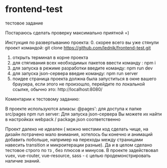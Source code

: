 # frontend-test
тестовое задание

Постараюсь сделать проверку максимально приятной =)

Инстукция по развертыванию проекта:
0. скорее всего вы уже стянули проект командой:
git clone https://github.com/lednik/frontend-test.git
1. открыть терминал в корне проекта
2. для стягивания всех необходимых пакетов ввести команду :
npm i
3. для запуска в режиме разработки введите команду:
npm run dev
4. для запуска json-сервера введие команду:
npm run server
5. поидее страница проекта должна была запуститься в окне вашего браузера, если этого не произошло, перейдите по локальной ссылке, обычно это:
http://localhost:8080/

Коментарии к тестовому заданию:

В проекте используются алиасы: 
@pages': для доступа к папке src/pages
npm run server:  Для запуска json-сервера
Вы можете их найти в настройках webpack / package.json соответственно

Проект далеко не идеален ( можно местами код сделать чище, на дизайн потрачено мало внимания, хотелось бы конечно и анимаций добавить побольше, например на переходы между страницами навесить transition и микроитерации разные). Да и в целом сделано тестовое строго по тз , без плюсов и минусов.
В проекте задействовал vuex, vue-router, vue-resource, sass - с целью продемонстрировать наличие знаний.